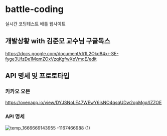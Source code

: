 # battle-coding

실시간 코딩테스트 배틀 웹사이트


## 개발상황 with 김준모 교수님 구글독스

https://docs.google.com/document/d/1L2Okd84xr-SE-fyge3UfzDe1MqmZOxVzqKgfwXpVmqE/edit

## API 명세 및 프로토타입

### 카카오 오븐

https://ovenapp.io/view/DYJSNoLE47WEwY6isNO4qsqUDw2opMgq/IZZOE

### API 명세
![temp_1666669143955 -1167466988 (1)](https://user-images.githubusercontent.com/67910922/197678223-b10d166b-e6e7-49b0-bf74-99b64c1fcd57.png)
